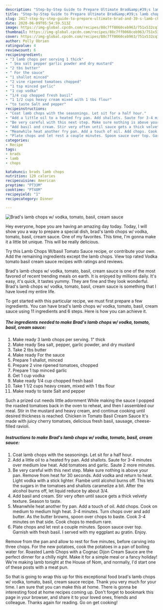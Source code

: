 ```yaml
---
description: "Step-by-Step Guide to Prepare Ultimate Brad&amp;#39;s lamb chops w/ vodka, tomato, basil, cream sauce"
title: "Step-by-Step Guide to Prepare Ultimate Brad&amp;#39;s lamb chops w/ vodka, tomato, basil, cream sauce"
slug: 2417-step-by-step-guide-to-prepare-ultimate-brad-and-39-s-lamb-chops-w-vodka-tomato-basil-cream-sauce
date: 2020-06-09T05:54:59.513Z
image: https://img-global.cpcdn.com/recipes/88c7ff0060ceb963/751x532cq70/brads-lamb-chops-w-vodka-tomato-basil-cream-sauce-recipe-main-photo.jpg
thumbnail: https://img-global.cpcdn.com/recipes/88c7ff0060ceb963/751x532cq70/brads-lamb-chops-w-vodka-tomato-basil-cream-sauce-recipe-main-photo.jpg
cover: https://img-global.cpcdn.com/recipes/88c7ff0060ceb963/751x532cq70/brads-lamb-chops-w-vodka-tomato-basil-cream-sauce-recipe-main-photo.jpg
author: Polly Obrien
ratingvalue: 4
reviewcount: 6
recipeingredient:
- "3 lamb chops per serving 1 thick"
- " Sea salt pepper garlic powder and dry mustard"
- "2 tbs butter"
- " For the sauce"
- "1 shallot minced"
- "2 vine ripened tomatoes chopped"
- "1 tsp minced garlic"
- "1 cup vodka"
- "1/4 cup chopped fresh basil"
- "1 1/2 cups heavy cream mixed with 1 tbs flour"
- "to taste Salt and pepper"
recipeinstructions:
- "Coat lamb chops with the seasonings. Let sit for a half hour."
- "Add a little oil to a heated fry pan. Add shallots. Saute for 3-4 minutes over medium low heat. Add tomatoes and garlic. Saute 2 more minutes."
- "Be very careful with this next step. Make sure nothing is above your pan. Remove from heat for 30 seconds. Add vodka and return to heat. Light vodka with a stick lighter. Flambè until alcohol burns off. This lets the sugars in the tomatoes and shallots caramelize a bit. After the alcohol burns off, let liquid reduce by about 3/4."
- "Add basil and cream. Stir very often until sauce gets a thick velvety texture. Season to taste."
- "Meanwhile heat another fry pan. Add a touch of oil. Add chops. Cook on medium to medium high heat. 3-4 minutes. Turn chops over and add butter. As the butter browns, spoon over chops to baste. Cook 3-4 minutes on that side. Cook chops to medium rare."
- "Plate chops and let rest a couple minutes. Spoon sauce over top. Garnish with fresh basil. I served with my eggplant au gratin. Enjoy."
categories:
- Recipe
tags:
- brads
- lamb
- chops

katakunci: brads lamb chops 
nutrition: 129 calories
recipecuisine: American
preptime: "PT33M"
cooktime: "PT48M"
recipeyield: "1"
recipecategory: Dinner

---
```



![Brad&#39;s lamb chops w/ vodka, tomato, basil, cream sauce](https://img-global.cpcdn.com/recipes/88c7ff0060ceb963/751x532cq70/brads-lamb-chops-w-vodka-tomato-basil-cream-sauce-recipe-main-photo.jpg)

Hey everyone, hope you are having an amazing day today. Today, I will show you a way to prepare a special dish, brad&#39;s lamb chops w/ vodka, tomato, basil, cream sauce. One of my favorites. This time, I'm gonna make it a little bit unique. This will be really delicious.

Try this Lamb Chops W/basil Tomato Sauce recipe, or contribute your own. Add the remaining ingredients except the lamb chops. View top rated Vodka tomato basil cream sauce recipes with ratings and reviews.

Brad&#39;s lamb chops w/ vodka, tomato, basil, cream sauce is one of the most favored of recent trending meals on earth. It is enjoyed by millions daily. It's easy, it's quick, it tastes yummy. They are fine and they look wonderful. Brad&#39;s lamb chops w/ vodka, tomato, basil, cream sauce is something that I have loved my entire life.


To get started with this particular recipe, we must first prepare a few ingredients. You can have brad&#39;s lamb chops w/ vodka, tomato, basil, cream sauce using 11 ingredients and 6 steps. Here is how you can achieve it.

<!--inarticleads1-->

##### The ingredients needed to make Brad&#39;s lamb chops w/ vodka, tomato, basil, cream sauce:

1. Make ready 3 lamb chops per serving. 1&#34; thick
1. Make ready  Sea salt, pepper, garlic powder, and dry mustard
1. Take 2 tbs butter
1. Make ready  For the sauce
1. Prepare 1 shallot, minced
1. Prepare 2 vine ripened tomatoes, chopped
1. Prepare 1 tsp minced garlic
1. Get 1 cup vodka
1. Make ready 1/4 cup chopped fresh basil
1. Take 1 1/2 cups heavy cream, mixed with 1 tbs flour
1. Make ready to taste Salt and pepper


Such a prized cut needs little adornment While making the sauce I popped the roasted tomatoes back in the oven to reheat, and then I assembled our meal. Stir in the mustard and heavy cream, and continue cooking until desired thickness is reached. Chicken in Tomato Basil Cream Sauce It&#39;s made with juicy cherry tomatoes, delicious fresh basil, sausage, cheese-filled ravioli. 

<!--inarticleads2-->

##### Instructions to make Brad&#39;s lamb chops w/ vodka, tomato, basil, cream sauce:

1. Coat lamb chops with the seasonings. Let sit for a half hour.
1. Add a little oil to a heated fry pan. Add shallots. Saute for 3-4 minutes over medium low heat. Add tomatoes and garlic. Saute 2 more minutes.
1. Be very careful with this next step. Make sure nothing is above your pan. Remove from heat for 30 seconds. Add vodka and return to heat. Light vodka with a stick lighter. Flambè until alcohol burns off. This lets the sugars in the tomatoes and shallots caramelize a bit. After the alcohol burns off, let liquid reduce by about 3/4.
1. Add basil and cream. Stir very often until sauce gets a thick velvety texture. Season to taste.
1. Meanwhile heat another fry pan. Add a touch of oil. Add chops. Cook on medium to medium high heat. 3-4 minutes. Turn chops over and add butter. As the butter browns, spoon over chops to baste. Cook 3-4 minutes on that side. Cook chops to medium rare.
1. Plate chops and let rest a couple minutes. Spoon sauce over top. Garnish with fresh basil. I served with my eggplant au gratin. Enjoy.


Remove from the pan and allow to rest for five minutes, before carving into three chops. For the new potatoes, cook the potatoes in a pan of boiling water for. Roasted Lamb Chops with a Cognac Dijon Cream Sauce are the perfect dinner for a chilly night. Make it for a simple meal or a fancy holiday! We&#39;re making lamb tonight at the House of Nom, and normally, I&#39;d start one of these posts with a meat pun. 

So that is going to wrap this up for this exceptional food brad&#39;s lamb chops w/ vodka, tomato, basil, cream sauce recipe. Thank you very much for your time. I am sure that you can make this at home. There is gonna be interesting food at home recipes coming up. Don't forget to bookmark this page in your browser, and share it to your loved ones, friends and colleague. Thanks again for reading. Go on get cooking!
